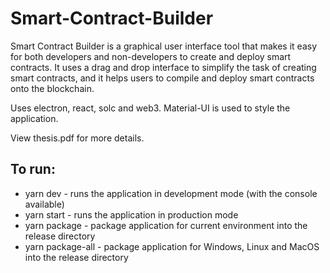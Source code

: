 # Smart-Contract-Builder
Smart Contract Builder is a graphical user interface tool that makes it easy for both developers and non-developers to create and deploy smart contracts. It uses a drag and drop interface to simplify the task of creating smart contracts, and it helps users to compile and deploy smart contracts onto the blockchain.

Uses electron, react, solc and web3. Material-UI is used to style the application.

View thesis.pdf for more details.

## To run:
- yarn dev - runs the application in development mode (with the console available)
- yarn start - runs the application in production mode
- yarn package - package application for current environment into the release directory
- yarn package-all - package application for Windows, Linux and MacOS into the release directory